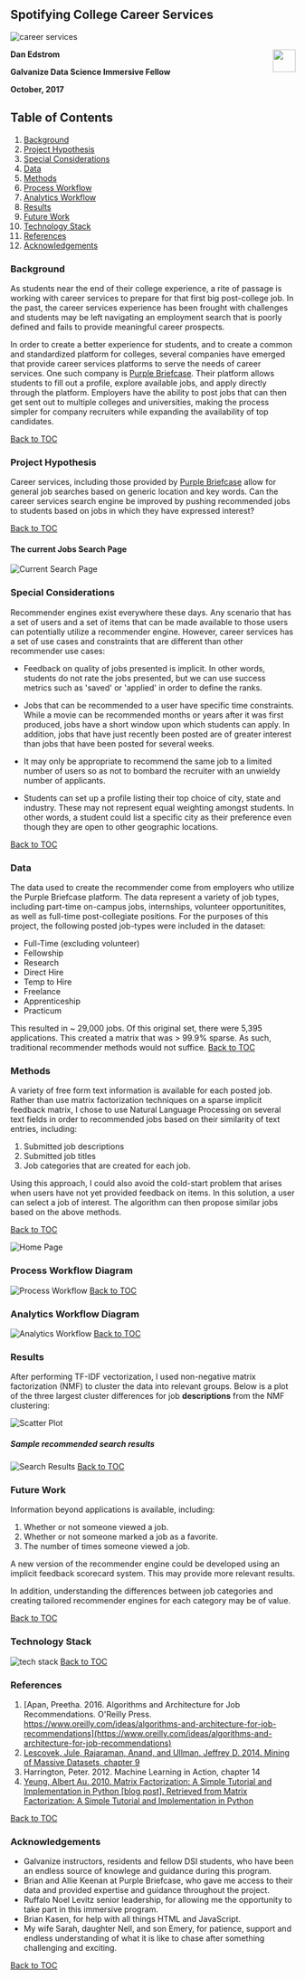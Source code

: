 ## Spotifying College Career Services

![career services](images/career_svcs_image.png "Career Services")

**Dan Edstrom** <img src="images/galvanizesmall.jpg" width="40" height="40" align="right" />

 **Galvanize Data Science Immersive Fellow** 

**October, 2017**

## Table of Contents
1. [Background](#background)
2. [Project Hypothesis](#project-hypothesis)
3. [Special Considerations](#special-considerations)
4. [Data](#data)
5. [Methods](#methods)
6. [Process Workflow](#process-workflow-diagram)
7. [Analytics Workflow](#analytics-workflow-diagram)
8. [Results](#results)
9. [Future Work](#future-work)
10. [Technology Stack](#technology-stack)
11. [References](#references)
12. [Acknowledgements](#acknowledgements)

### Background

As students near the end of their college experience, a rite of passage is working with career services to prepare for that first big post-college job.  In the past, the career services experience has been frought with challenges and students may be left navigating an employment search that is poorly defined and fails to provide meaningful career prospects.  

In order to create a better experience for students, and to create a common and standardized platform for colleges, several companies have emerged that provide career services platforms to serve the needs of career services.  One such company is [Purple Briefcase](http://www.purplebriefcase.com/).  Their platform allows students to fill out a profile, explore available jobs, and apply directly through the platform.  Employers have the ability to post jobs that can then get sent out to multiple colleges and universities, making the process simpler for company recruiters while expanding the availability of top candidates. 

[Back to TOC](#table-of-contents)

### Project Hypothesis

Career services, including those provided by [Purple Briefcase](http://www.purplebriefcase.com/) allow for general job searches based on generic location and key words.  Can the career services search engine be improved by pushing recommended jobs to students based on jobs in which they have expressed interest? 

[Back to TOC](#table-of-contents)

#### The current Jobs Search Page

![Current Search Page](images/pb_jobsearchscreen_current.png "Current Search Page")


### Special Considerations

Recommender engines exist everywhere these days.  Any scenario that has a set of users and a set of items that can be made available to those users can potentially utilize a recommender engine.  However, career services has a set of use cases and constraints that are different than other recommender use cases:

+ Feedback on quality of jobs presented is implicit.  In other words, students do not rate the jobs presented, but we can use success metrics such as 'saved' or 'applied' in order to define the ranks.

+ Jobs that can be recommended to a user have specific time constraints.  While a movie can be recommended months or years after it was first produced, jobs have a short window upon which students can apply.  In addition, jobs that have just recently been posted are of greater interest than jobs that have been posted for several weeks.

+ It may only be appropriate to recommend the same job to a limited number of users so as not to bombard the recruiter with an unwieldy number of applicants.

+ Students can set up a profile listing their top choice of city, state and industry.  These may not represent equal weighting amongst students.  In other words, a student could list a specific city as their preference even though they are open to other geographic locations. 

[Back to TOC](#table-of-contents)

### Data

The data used to create the recommender come from employers who utilize the Purple Briefcase platform.  The data represent a variety of job types, including part-time on-campus jobs, internships, volunteer opportunitites, as well as full-time post-collegiate positions.  For the purposes of this project, the following posted job-types were included in the dataset:

+ Full-Time (excluding volunteer)
+ Fellowship
+ Research
+ Direct Hire
+ Temp to Hire
+ Freelance
+ Apprenticeship
+ Practicum

This resulted in ~ 29,000 jobs.  Of this original set, there were 5,395 applications.  This created a matrix that was > 99.9% sparse.  As such, traditional recommender methods would not suffice. 
[Back to TOC](#table-of-contents)

### Methods

A variety of free form text information is available for each posted job. Rather than use matrix factorization techniques on a sparse implicit feedback matrix, I chose to use Natural Language Processing on several text fields in order to recommended jobs based on their similarity of text entries, including:

1. Submitted job descriptions
2. Submitted job titles
4. Job categories that are created for each job.

Using this approach, I could also avoid the cold-start problem that arises when users have not yet provided feedback on items.  In this solution, a user can select a job of interest.  The algorithm can then propose similar jobs based on the above methods. 

[Back to TOC](#table-of-contents)

![Home Page](images/recommender_home_page.png "Home Page")


### Process Workflow Diagram

![Process Workflow](images/job_recommender_workflow.001.png "Process Workflow")
[Back to TOC](#table-of-contents)

### Analytics Workflow Diagram

![Analytics Workflow](images/analytics_workflow.png "Analytics Workflow")
[Back to TOC](#table-of-contents)

### Results

After performing TF-IDF vectorization, I used non-negative matrix factorization (NMF) to cluster the data into relevant groups. Below is a plot of the three largest cluster differences for job **descriptions** from the NMF clustering:

![Scatter Plot](images/descriptions_nmf_cluster.png "Job Description Clusters")

##### Sample recommended search results

![Search Results](images/search_results_example.png "Search Results Sample")
[Back to TOC](#table-of-contents)

### Future Work

Information beyond applications is available, including:

1. Whether or not someone viewed a job.
2. Whether or not someone marked a job as a favorite.
3. The number of times someone viewed a job.

A new version of the recommender engine could be developed using an implicit feedback scorecard system.  This may provide more relevant results.

In addition, understanding the differences between job categories and creating tailored recommender engines for each category may be of value. 

[Back to TOC](#table-of-contents)

### Technology Stack
![tech stack](images/job_recommender_techstack.png "Tools Used")
[Back to TOC](#table-of-contents)

### References
1. [Apan, Preetha. 2016. Algorithms and Architecture for Job Recommendations. O'Reilly Press. https://www.oreilly.com/ideas/algorithms-and-architecture-for-job-recommendations](https://www.oreilly.com/ideas/algorithms-and-architecture-for-job-recommendations)
2. [Lescovek, Jule, Rajaraman, Anand, and Ullman, Jeffrey D. 2014. Mining of Massive Datasets, chapter 9](http://infolab.stanford.edu/~ullman/mmds/ch9.pdf)
3. Harrington, Peter. 2012. Machine Learning in Action, chapter 14
4. [Yeung, Albert Au. 2010. Matrix Factorization: A Simple Tutorial and Implementation in Python [blog post]. Retrieved from Matrix Factorization: A Simple Tutorial and Implementation in Python](http://www.quuxlabs.com/blog/2010/09/matrix-factorization-a-simple-tutorial-and-implementation-in-python/)

[Back to TOC](#table-of-contents)

### Acknowledgements

+ Galvanize instructors, residents and fellow DSI students, who have been an endless source of knowlege and guidance during this program.
+ Brian and Allie Keenan at Purple Briefcase, who gave me access to their data and provided expertise and guidance throughout the project.
+ Ruffalo Noel Levitz senior leadership, for allowing me the opportunity to take part in this immersive program.
+ Brian Kasen, for help with all things HTML and JavaScript.
+ My wife Sarah, daughter Nell, and son Emery, for patience, support and endless understanding of what it is like to chase after something challenging and exciting.

[Back to TOC](#table-of-contents)



 